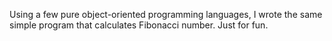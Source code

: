 Using a few pure object-oriented programming languages,
I wrote the same simple program that calculates Fibonacci
number. Just for fun.
